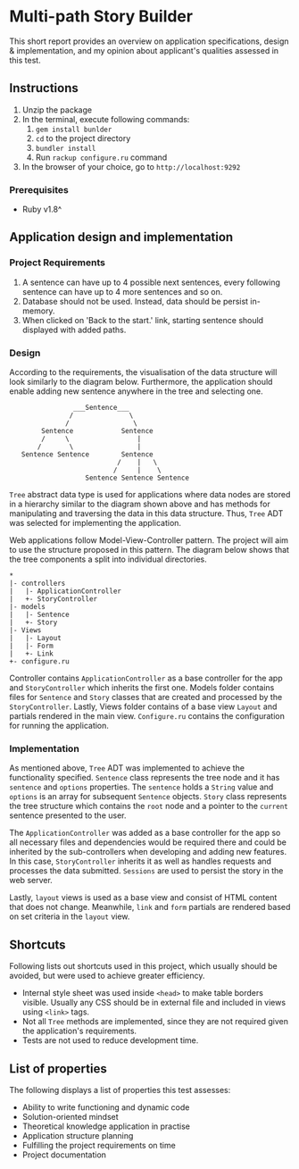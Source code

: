 # Multi-path Story Builder

This short report provides an overview on application specifications, design 
& implementation, and my opinion about applicant's qualities assessed in this test.

## Instructions

1. Unzip the package
2. In the terminal, execute following commands: 
    1. `gem install bunlder`
    2. `cd` to the project directory
    3. `bundler install`
    4. Run `rackup configure.ru` command
4. In the browser of your choice, go to `http://localhost:9292`

### Prerequisites
 
* Ruby v1.8^

## Application design and implementation

### Project Requirements

1. A sentence can have up to 4 possible next sentences, every following 
sentence can have up to 4 more sentences and so on.
2. Database should not be used. Instead, data should be persist in-memory. 
3. When clicked on 'Back to the start.' link, starting sentence should 
displayed with added paths. 

### Design

According to the requirements, the visualisation of the data structure will look
similarly to the diagram below. Furthermore, the application should enable 
adding new sentence anywhere in the tree and selecting one. 

                    ___Sentence___
                   /              \
                  /                \
            Sentence            Sentence
            /     \                 |
           /       \                |
       Sentence Sentence        Sentence
                               /    |   \
                              /     |    \
                       Sentence Sentence Sentence
   
`Tree` abstract data type is used for applications where data nodes are stored in 
a hierarchy similar to the diagram shown above and has methods for manipulating and 
traversing the data in this data structure. Thus, `Tree` ADT was selected for 
implementing the application. 

Web applications follow Model-View-Controller pattern. The project will aim to 
use the structure proposed in this pattern. The diagram below shows that
the tree components a split into individual directories. 

    *
    |- controllers
    |   |- ApplicationController
    |   +- StoryController
    |- models
    |   |- Sentence
    |   +- Story
    |- Views
    |   |- Layout
    |   |- Form
    |   +- Link
    +- configure.ru

Controller contains `ApplicationController` as a base controller for the app 
and `StoryController` which inherits the first one. Models folder contains files
for `Sentence` and `Story` classes that are created and processed by the `StoryController`.
Lastly, Views folder contains of a base view `Layout` and partials rendered in the main 
view. `Configure.ru` contains the configuration for running the application.

### Implementation

As mentioned above, `Tree` ADT was implemented to achieve the functionality specified.
`Sentence` class represents the tree node and it has `sentence` and `options` properties.
The `sentence` holds a `String` value and `options` is an array for subsequent `Sentence`
objects. `Story` class represents the tree structure which contains the `root` node and
a pointer to the `current` sentence presented to the user. 

The `ApplicationController` was added as a base controller for the app so all necessary
files and dependencies would be required there and could be inherited by the sub-controllers
when developing and adding new features. In this case, `StoryController`
inherits it as well as handles requests and processes the data submitted. `Sessions` 
are used to persist the story in the web server.

Lastly, `layout` views is used as a base view and consist of HTML content that does not 
change. Meanwhile, `link` and `form` partials are rendered based on set criteria in the
`layout` view. 

## Shortcuts

Following lists out shortcuts used in this project, which usually should 
be avoided, but were used to achieve greater efficiency. 

* Internal style sheet was used inside `<head>` to make table borders visible.
Usually any CSS should be in external file and included in views using `<link>` tags.
* Not all `Tree` methods are implemented, since they are not required given the 
application's requirements.
* Tests are not used to reduce development time. 

## List of properties

The following displays a list of properties this test assesses:
* Ability to write functioning and dynamic code
* Solution-oriented mindset
* Theoretical knowledge application in practise
* Application structure planning
* Fulfilling the project requirements on time
* Project documentation
